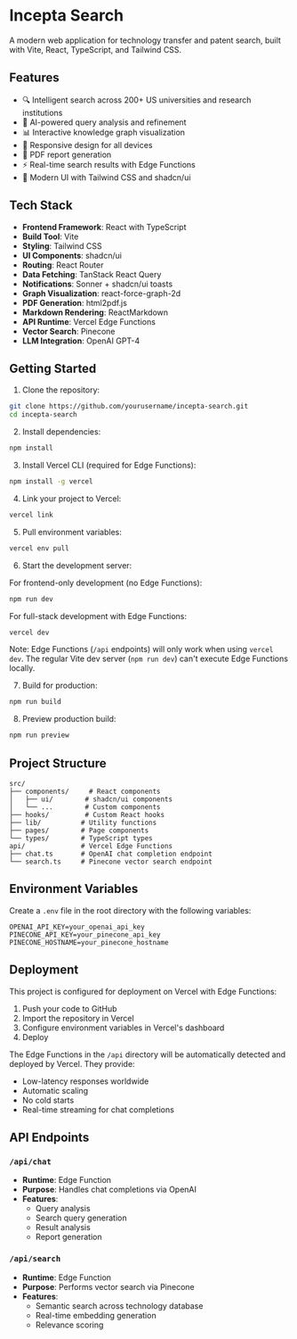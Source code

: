 # Incepta Search

A modern web application for technology transfer and patent search, built with Vite, React, TypeScript, and Tailwind CSS.

## Features

- 🔍 Intelligent search across 200+ US universities and research institutions
- 🤖 AI-powered query analysis and refinement
- 📊 Interactive knowledge graph visualization
- 📱 Responsive design for all devices
- 📄 PDF report generation
- ⚡ Real-time search results with Edge Functions
- 🎨 Modern UI with Tailwind CSS and shadcn/ui

## Tech Stack

- **Frontend Framework**: React with TypeScript
- **Build Tool**: Vite
- **Styling**: Tailwind CSS
- **UI Components**: shadcn/ui
- **Routing**: React Router
- **Data Fetching**: TanStack React Query
- **Notifications**: Sonner + shadcn/ui toasts
- **Graph Visualization**: react-force-graph-2d
- **PDF Generation**: html2pdf.js
- **Markdown Rendering**: ReactMarkdown
- **API Runtime**: Vercel Edge Functions
- **Vector Search**: Pinecone
- **LLM Integration**: OpenAI GPT-4

## Getting Started

1. Clone the repository:
```bash
git clone https://github.com/yourusername/incepta-search.git
cd incepta-search
```

2. Install dependencies:
```bash
npm install
```

3. Install Vercel CLI (required for Edge Functions):
```bash
npm install -g vercel
```

4. Link your project to Vercel:
```bash
vercel link
```

5. Pull environment variables:
```bash
vercel env pull
```

6. Start the development server:

For frontend-only development (no Edge Functions):
```bash
npm run dev
```

For full-stack development with Edge Functions:
```bash
vercel dev
```

Note: Edge Functions (`/api` endpoints) will only work when using `vercel dev`. The regular Vite dev server (`npm run dev`) can't execute Edge Functions locally.

7. Build for production:
```bash
npm run build
```

8. Preview production build:
```bash
npm run preview
```

## Project Structure

```
src/
├── components/     # React components
│   ├── ui/        # shadcn/ui components
│   └── ...        # Custom components
├── hooks/         # Custom React hooks
├── lib/          # Utility functions
├── pages/        # Page components
└── types/        # TypeScript types
api/              # Vercel Edge Functions
├── chat.ts       # OpenAI chat completion endpoint
└── search.ts     # Pinecone vector search endpoint
```

## Environment Variables

Create a `.env` file in the root directory with the following variables:

```env
OPENAI_API_KEY=your_openai_api_key
PINECONE_API_KEY=your_pinecone_api_key
PINECONE_HOSTNAME=your_pinecone_hostname
```

## Deployment

This project is configured for deployment on Vercel with Edge Functions:

1. Push your code to GitHub
2. Import the repository in Vercel
3. Configure environment variables in Vercel's dashboard
4. Deploy

The Edge Functions in the `/api` directory will be automatically detected and deployed by Vercel. They provide:
- Low-latency responses worldwide
- Automatic scaling
- No cold starts
- Real-time streaming for chat completions

## API Endpoints

### `/api/chat`
- **Runtime**: Edge Function
- **Purpose**: Handles chat completions via OpenAI
- **Features**: 
  - Query analysis
  - Search query generation
  - Result analysis
  - Report generation

### `/api/search`
- **Runtime**: Edge Function
- **Purpose**: Performs vector search via Pinecone
- **Features**:
  - Semantic search across technology database
  - Real-time embedding generation
  - Relevance scoring

